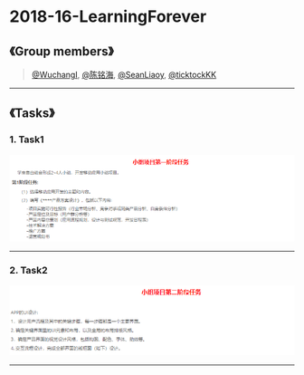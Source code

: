 # 2018-16-LearningForever

## 《Group members》

> [@WuchangI](https://github.com/Yuziquan), [@陈铭海](https://github.com/chenminghai), [@SeanLiaoy](https://github.com/SeanLiaoy), [@ticktockKK](https://github.com/ticktockKK)

***




## 《Tasks》
### 1. Task1

![task1](https://github.com/AimAtAndroid/Test/blob/master/Screenshots/Tasks/task1.png)

***
### 2. Task2



![task2](https://github.com/AimAtAndroid/Test/blob/master/Screenshots/Tasks/task2.png)

***



